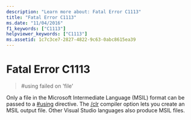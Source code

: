```yaml
---
description: "Learn more about: Fatal Error C1113"
title: "Fatal Error C1113"
ms.date: "11/04/2016"
f1_keywords: ["C1113"]
helpviewer_keywords: ["C1113"]
ms.assetid: 1c7c3ce7-2827-4822-9c63-0abc8615ea39
---
```

# Fatal Error C1113

> #using failed on 'file'

Only a file in the Microsoft Intermediate Language (MSIL) format can be passed to a [#using](../../preprocessor/hash-using-directive-cpp.md) directive. The [/clr](../../build/reference/clr-common-language-runtime-compilation.md) compiler option lets you create an MSIL output file. Other Visual Studio languages also produce MSIL files.
